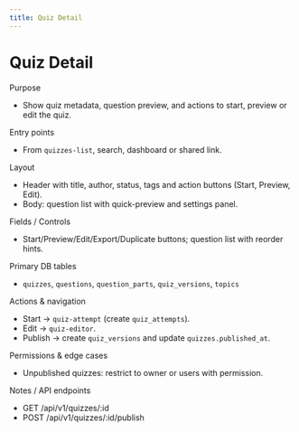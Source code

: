 ```yaml
---
title: Quiz Detail
---
```


# Quiz Detail

Purpose
- Show quiz metadata, question preview, and actions to start, preview or edit the quiz.

Entry points
- From `quizzes-list`, search, dashboard or shared link.

Layout
- Header with title, author, status, tags and action buttons (Start, Preview, Edit).
- Body: question list with quick-preview and settings panel.

Fields / Controls
- Start/Preview/Edit/Export/Duplicate buttons; question list with reorder hints.

Primary DB tables
- `quizzes`, `questions`, `question_parts`, `quiz_versions`, `topics`

Actions & navigation
- Start -> `quiz-attempt` (create `quiz_attempts`).
- Edit -> `quiz-editor`.
- Publish -> create `quiz_versions` and update `quizzes.published_at`.

Permissions & edge cases
- Unpublished quizzes: restrict to owner or users with permission.

Notes / API endpoints
- GET /api/v1/quizzes/:id
- POST /api/v1/quizzes/:id/publish
